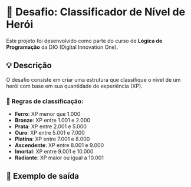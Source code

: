 # 🧠 Desafio: Classificador de Nível de Herói

Este projeto foi desenvolvido como parte do curso de **Lógica de Programação** da DIO (Digital Innovation One).

## 💡 Descrição

O desafio consiste em criar uma estrutura que classifique o nível de um herói com base em sua quantidade de experiência (XP).

### 🧾 Regras de classificação:

- **Ferro**: XP menor que 1.000  
- **Bronze**: XP entre 1.001 e 2.000  
- **Prata**: XP entre 2.001 e 5.000  
- **Ouro**: XP entre 5.001 e 7.000  
- **Platina**: XP entre 7.001 e 8.000  
- **Ascendente**: XP entre 8.001 e 9.000  
- **Imortal**: XP entre 9.001 e 10.000  
- **Radiante**: XP maior ou igual a 10.001

## 📌 Exemplo de saída


